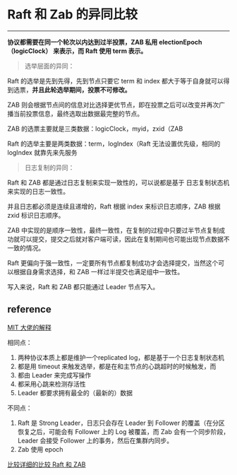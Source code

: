 # Raft 和 Zab 的异同比较



---

**协议都需要在同一个轮次以内达到过半投票，ZAB 私用 electionEpoch（logicClock） 来表示，而 Raft 使用 term 表示。**



> 选举层面的异同：

Raft 的选举是先到先得，先到节点只要它 term 和 index 都大于等于自身就可以得到选票，**并且此轮选举期间，投票不可修改。**

ZAB 则会根据节点间的信息对比选择更优节点，即在投票之后可以改变并再次广播当前投票信息，最终选取出数据最完整的节点。

ZAB 的选票主要就是三类数据：logicClock，myid，zxid（ZAB 

Raft 的选举主要是两类数据：term，logIndex（Raft 无法设置优先级，相同的 logIndex 就靠先来先服务



> 日志复制的异同：

Raft 和 ZAB 都是通过日志复制来实现一致性的，可以说都是基于 日志复制状态机 来实现的日志一致性。

并且日志都必须是连续且递增的，Raft 根据 index 来标识日志顺序，ZAB 根据 zxid 标识日志顺序。

ZAB 中实现的是顺序一致性，最终一致性，在复制的过程中只要过半节点复制成功就可以提交，提交之后就对客户端可读，因此在复制期间也可能出现节点数据不一致的情况。

Raft 更偏向于强一致性，一定要所有节点都复制成功才会选择提交，当然这个可以根据自身需求选择，和 ZAB 一样过半提交也满足组中一致性。

写入来说，Raft 和 ZAB 都只能通过 Leader 节点写入。





## reference

[MIT 大佬的解释](https://www.zhihu.com/question/28242561/answer/40075530)

相同点：

1.  两种协议本质上都是维护一个replicated log，都是基于一个日志复制状态机
2. 都是用 timeout 来触发选举，都是在和主节点的心跳超时的时候触发，而
3. 都由 Leader 来完成写操作
4. 都采用心跳来检测存活性
5. Leader 都要求拥有最全的（最新的）数据

不同点：

1. Raft 是 Strong Leader，日志只会存在 Leader 到 Follower 的覆盖（在分区恢复之后，可能会有 Follower 上的 Log 被覆盖，而 Zab 会有一个同步阶段，Leader 会接受 Follower 上的事务，然后在集群内同步。
2. Zab 使用 epoch 





[比较详细的比较 Raft 和 ZAB](https://my.oschina.net/pingpangkuangmo/blog/782702)

